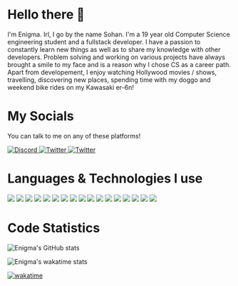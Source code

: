 # Hello there 👋

I'm Enigma. Irl, I go by the name Sohan. I'm a 19 year old Computer Science engineering student and a fullstack developer. I have a passion to constantly learn new things as well as to share my knowledge with other developers. Problem solving and working on various projects have always brought a smile to my face and is a reason why I chose CS as a career path.
Apart from developement, I enjoy watching Hollywood movies / shows, travelling, discovering new places, spending time with my doggo and weekend bike rides on my Kawasaki er-6n!

# My Socials

You can talk to me on any of these platforms!

<p align="left">
  <a href="https://discord.com/users/620226249448488981" target="_blank">
    <img src="https://img.shields.io/badge/-Discord-brightgreen?style=for-the-badge&logo=Discord&logoColor=ffffff&color=7289DA" alt="Discord">
  </a>

  <a href="https://twitter.com/enigma0884" target="_blank">
    <img src="https://img.shields.io/badge/-Twitter-brightgreen?style=for-the-badge&logo=Twitter&logoColor=ffffff&color=1DA1F2" alt="Twitter">
  </a>

   <a href="https://steamcommunity.com/profiles/76561198986231280/" target="_blank">
    <img src="https://img.shields.io/badge/-Steam-brightgreen?style=for-the-badge&logo=Steam&logoColor=ffffff&color=13477A" alt="Twitter">
  </a>
</p>

# Languages & Technologies I use

<p align="left">
  <img src="https://img.shields.io/badge/-JavaScript-brightgreen?style=for-the-badge&logo=JavaScript&logoColor=000000&color=F7DF1E">
  <img src="https://img.shields.io/badge/-TypeScript-brightgreen?style=for-the-badge&logo=TypeScript&logoColor=ffffff&color=3178C6">
  <img src="https://img.shields.io/badge/-HTML-brightgreen?style=for-the-badge&logo=HTML5&logoColor=ffffff&color=E34F26">
  <img src="https://img.shields.io/badge/-CSS-brightgreen?style=for-the-badge&logo=CSS3&logoColor=ffffff&color=1572B6">
  <img src="https://img.shields.io/badge/-C-brightgreen?style=for-the-badge&logo=C&logoColor=ffffff&color=A8B9CC">
  <img src="https://img.shields.io/badge/-Go-brightgreen?style=for-the-badge&logo=Go&logoColor=#00ADD8&color=#00ADD8">
  <img src="https://img.shields.io/badge/-Java-brightgreen?style=for-the-badge&logo=Java&logoColor=ffffff&color=007396">
  <img src="https://img.shields.io/badge/-Python-brightgreen?style=for-the-badge&logo=Python&logoColor=ffffff&color=3776AB">
  <img src="https://img.shields.io/badge/-Node%20JS-brightgreen?style=for-the-badge&logo=Node.js&logoColor=ffffff&color=339933">
  <img src="https://img.shields.io/badge/-Express%20JS-brightgreen?style=for-the-badge&logo=Express&logoColor=ffffff&color=000000">
  <img src="https://img.shields.io/badge/-React%20JS-brightgreen?style=for-the-badge&logo=React&logoColor=000000&color=61DAFB">
  <img src="https://img.shields.io/badge/-VS%20Code-brightgreen?style=for-the-badge&logo=Visual%20Studio%20Code&logoColor=ffffff&color=007ACC">
  <img src="https://img.shields.io/badge/-Git-brightgreen?style=for-the-badge&logo=Git&logoColor=000000&color=F05032">
  <img src="https://img.shields.io/badge/-GitHub-brightgreen?style=for-the-badge&logo=GitHub&logoColor=ffffff&color=181717">
  <img src="https://img.shields.io/badge/-MongoDB-brightgreen?style=for-the-badge&logo=MongoDB&logoColor=ffffff&color=47A248">
  <img src="https://img.shields.io/badge/-Redis-brightgreen?style=for-the-badge&logo=Redis&logoColor=ffffff&color=DC382D">
  <img src="https://img.shields.io/badge/-NGINX-brightgreen?style=for-the-badge&logo=NGINX&logoColor=ffffff&color=009639">
</p>

# Code Statistics

![Enigma's GitHub stats](https://github-readme-stats.vercel.app/api?username=enigma0884&count_private=true&show_icons=true&theme=radical&include_all_commits=true)

![Enigma's wakatime stats](https://github-readme-stats.vercel.app/api/wakatime?username=enigma0884&theme=radical&custom_title=Enigma%27s+Wakatime+Stats&layout=compact)

[![wakatime](https://wakatime.com/badge/user/b5a8a03a-b5e2-4f31-b598-a3d5a0feef3e.svg)](https://wakatime.com/@b5a8a03a-b5e2-4f31-b598-a3d5a0feef3e)

